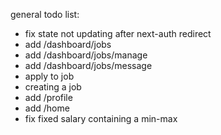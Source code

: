 general todo list:

-   fix state not updating after next-auth redirect
-   add /dashboard/jobs
-   add /dashboard/jobs/manage
-   add /dashboard/jobs/message
-   apply to job
-   creating a job
-   add /profile
-   add /home
-   fix fixed salary containing a min-max

